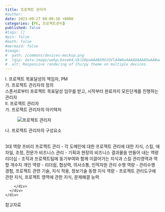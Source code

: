 ```yaml
---
title: 프로젝트 관리자
#author: 
date: 2023-09-27 00:00:10 +0800
categories: [PE, 프로젝트관리]
published: false
#tags: []
#pin: false
#math: false
#mermaid: false
#image:
#  path: /commons/devices-mockup.png
#  lqip: data:image/webp;base64,UklGRpoAAABXRUJQVlA4WAoAAAAQAAAADwAABwAAQUxQSDIAAAARL0AmbZurmr57yyIiqE8oiG0bejIYEQTgqiDA9vqnsUSI6H+oAERp2HZ65qP/VIAWAFZQOCBCAAAA8AEAnQEqEAAIAAVAfCWkAALp8sF8rgRgAP7o9FDvMCkMde9PK7euH5M1m6VWoDXf2FkP3BqV0ZYbO6NA/VFIAAAA
#  alt: Responsive rendering of Chirpy theme on multiple devices.
---
```


<div class="post-wrap">
  <div class="para">
    <div class="para-title">
      I. 프로젝트 목표달성의 책임자, PM
    </div>
    <div class="para-cntnt">
      <div class="para">
        <div class="para-title">
          가. 프로젝트 관리자의 정의
        </div>
        <div class="para-cntnt">
            스폰서로부터 프로젝트 목표달성 임무를 받고, 시작부터 완료까지 모든단계를 진행하는 관리자
        </div>
      </div>
    </div>
  </div>
  
  <div class="para">
    <div class="para-title">
      II. 프로젝트 관리자
    </div>
    <div class="para-cntnt">
      <div class="para">
        <div class="para-title">
          가. 프로젝트 관리자의 아키텍처
        </div>
        <div class="para-cntnt">
          <figure class="post-figure">
            <img src="/assets/img/posts/프로젝트-관리자.png" alt="프로젝트 관리자">
<!--            <figcaption>Source: Unveiling the Metaverse: Exploring Emerging Trends, Multifaceted Perspectives, and Future Challenges</figcaption>-->
          </figure>
        </div>
      </div>
      <div class="para">
        <div class="para-title">
          나. 프로젝트 관리자의 구성요소
        </div>
        <div class="para-cntnt">
          <table class="post-table">
          </table>
          3대 역량 프비리
  프로젝트 관리 - 각 도메인에 대한 프로젝트 관리에 대한 지식, 스킬, 애자일, 조정, 전문가
  비즈니스 관리 - 기획과 현장의 비즈니스 결과물을 만들어 내는 역량
  리더십 - 조직과 프로젝트팀에 동기부여와 함께 이끌어가는 지식과 스킬
관리영역과 역할 개수지
  개인 역량 - 리더쉽, 협상력, 의사소통, 인적자원 관리
  수행 역량 - 관리수행 경험, 프로젝트 관련 기술, 지식 적용, 정보기술 동향
  지식 역량 - 프로젝트 관리도구에 관한 지식, 프로젝트 영역에 관한 지식, 문제해결 능력

        </div>
      </div>
    </div>
  </div>

  <div class="refr-wrap">
    <div class="refr-title">
        참고자료
    </div>
    <ol class="refr-list">
    <!--    <li>(나현식, 최대선) <a target="_blank" href="https://scienceon.kisti.re.kr/commons/util/originalView.do?cn=JAKO202225948430499&oCn=JAKO202225948430499&dbt=JAKO&journal=NJOU00291864">메타버스 보안 위협 요소 및 대응 방안 검토</a></li>-->
    <!--    <li>(M. Uddin, S. Manickam, H. Ullah, M. Obaidat and A. Dandoush) <a target="_blank" href="https://ieeexplore.ieee.org/abstract/document/10138386">Unveiling the Metaverse: Exploring Emerging Trends, Multifaceted Perspectives, and Future Challenges</a></li>-->
    </ol>
  </div>
</div>
